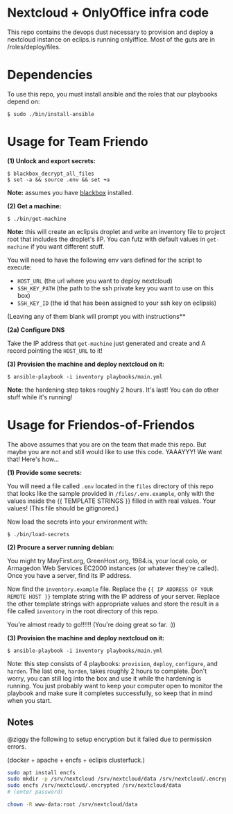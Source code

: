# Nextcloud + OnlyOffice infra code

This repo contains the devops dust necessary to provision and deploy a nextcloud instance on eclips.is running onlyiffice. Most of the guts are in /roles/deploy/files.

# Dependencies

To use this repo, you must install ansible and the roles that our playbooks depend on:

``` shell
$ sudo ./bin/install-ansible
```

# Usage for Team Friendo

**(1) Unlock and export secrets:**

``` shell
$ blackbox_decrypt_all_files
$ set -a && source .env && set +a
```

**Note:** assumes you have [blackbox](https://github.com/StackExchange/blackbox) installed.

**(2) Get a machine:**

``` shell
$ ./bin/get-machine
```

**Note:** this will create an eclipsis droplet and write an inventory file to project root that includes the droplet's iIP. You can futz with default values in `get-machine` if you want different stuff.

You will need to have the following env vars defined for the script to execute:

* `HOST_URL` (the url where you want to deploy nextcloud)
* `SSH_KEY_PATH` (the path to the ssh private key you want to use on this box)
* `SSH_KEY_ID` (the id that has been assigned to your ssh key on eclipsis)

(Leaving any of them blank will prompt you with instructions**

**(2a) Configure DNS**

Take the IP address that `get-machine` just generated and create and A record pointing the `HOST_URL` to it!

**(3) Provision the machine and deploy nextcloud on it:**

``` shell
$ ansible-playbook -i inventory playbooks/main.yml
```

**Note**: the hardening step takes roughly 2 hours. It's last! You can do other stuff while it's running!

# Usage for Friendos-of-Friendos

The above assumes that you are on the team that made this repo. But maybe you are not and still would like to use this code. YAAAYYY! We want that! Here's how...

**(1) Provide some secrets:**

You will need a file called `.env` located in the `files` directory of this repo that looks like the sample provided in `/files/.env.example`, only with the values inside the {{ TEMPLATE STRINGS }} filled in with real values. Your values! (This file should be gitignored.)

Now load the secrets into your environment with:

``` shell
$ ./bin/load-secrets
```

**(2) Procure a server running debian:**

You might try MayFirst.org, GreenHost.org, 1984.is, your local colo, or Armagedon Web Services EC2000 instances (or whatever they're called). Once you have a server, find its IP address.

Now find the `inventory.example` file. Replace the `{{ IP ADDRESS OF YOUR REMOTE HOST }}` template string with the IP address of your server. Replace the other template strings with appropriate values and store the result in a file called `inventory` in the root directory of this repo.

You're almost ready to go!!!!!! (You're doing great so far. :))

**(3) Provision the machine and deploy nextcloud on it:**

``` shell
$ ansible-playbook -i inventory playbooks/main.yml
```

Note: this step consists of 4 playbooks: `provision`, `deploy`, `configure`, and `harden`. The last one, `harden`, takes roughly 2 hours to complete. Don't worry, you can still log into the box and use it while the hardening is running. You just probably want to keep your computer open to monitor the playbook and make sure it completes successfully, so keep that in mind when you start.

## Notes

@ziggy the following to setup encryption but it failed due to permission errors.

(docker + apache + encfs + eclipis clusterfuck.)

``` sh
sudo apt install encfs
sudo mkdir -p /srv/nextcloud /srv/nextcloud/data /srv/nextcloud/.encrypted
sudo encfs /srv/nextcloud/.encrypted /srv/nextcloud/data
# (enter password)

chown -R www-data:root /srv/nextcloud/data
```
